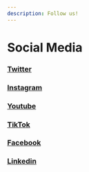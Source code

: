 ```yaml
---
description: Follow us!
---
```


# Social Media

### [Twitter](https://twitter.com/ApeGangNFT)

### [Instagram](https://www.instagram.com/apegangnft/)

### [Youtube](https://www.youtube.com/channel/UCMw3BiTMAG87HJ1vO5vl7Pw)

### [TikTok](https://www.tiktok.com/@apegangnfts)

### [Facebook](https://www.facebook.com/ApeGangNFT/)

### [Linkedin](https://www.linkedin.com/company/ape-gang-nft)
